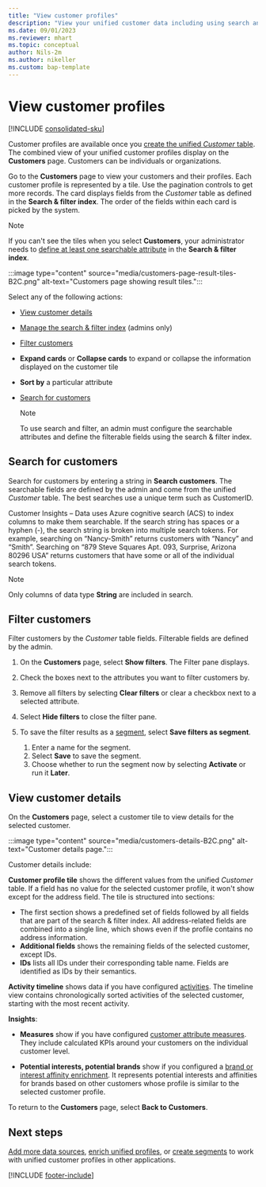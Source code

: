 ```yaml
---
title: "View customer profiles"
description: "View your unified customer data including using search and filter in Dynamics 365 Customer Insights"
ms.date: 09/01/2023
ms.reviewer: mhart
ms.topic: conceptual
author: Nils-2m
ms.author: nikeller
ms.custom: bap-template
---
```


# View customer profiles

[!INCLUDE [consolidated-sku](./includes/consolidated-sku.md)]

Customer profiles are available once you [create the unified *Customer* table](data-unification.md). The combined view of your unified customer profiles display on the **Customers** page. Customers can be individuals or organizations.

Go to the **Customers** page to view your customers and their profiles. Each customer profile is represented by a tile. Use the pagination controls to get more records. The card displays fields from the *Customer* table as defined in the **Search & filter index**. The order of the fields within each card is picked by the system.

> [!NOTE]
> If you can't see the tiles when you select **Customers**, your administrator needs to [define at least one searchable attribute](search-filter-index.md) in the **Search & filter index**.

:::image type="content" source="media/customers-page-result-tiles-B2C.png" alt-text="Customers page showing result tiles.":::

Select any of the following actions:
- [View customer details](#view-customer-details)
- [Manage the search & filter index](search-filter-index.md) (admins only)
- [Filter customers](#filter-customers)
- **Expand cards** or **Collapse cards** to expand or collapse the information displayed on the customer tile
- **Sort by** a particular attribute
- [Search for customers](#search-for-customers)

  > [!NOTE]
  > To use search and filter, an admin must configure the searchable attributes and define the filterable fields using the search & filter index.

## Search for customers

Search for customers by entering a string in **Search customers**. The searchable fields are defined by the admin and come from the unified *Customer* table. The best searches use a unique term such as CustomerID.

Customer Insights – Data uses Azure cognitive search (ACS) to index columns to make them searchable. If the search string has spaces or a hyphen (-), the search string is broken into multiple search tokens. For example, searching on “Nancy-Smith” returns customers with “Nancy” and “Smith”. Searching on “879 Steve Squares Apt. 093, Surprise, Arizona 80296 USA” returns customers that have some or all of the individual search tokens.

> [!NOTE]
> Only columns of data type **String** are included in search.

## Filter customers

Filter customers by the *Customer* table fields. Filterable fields are defined by the admin.

1. On the **Customers** page, select **Show filters**. The Filter pane displays.

1. Check the boxes next to the attributes you want to filter customers by.

1. Remove all filters by selecting **Clear filters** or clear a checkbox next to a selected attribute.

1. Select **Hide filters** to close the filter pane.

1. To save the filter results as a [segment](segments.md), select **Save filters as segment**.
   1. Enter a name for the segment.
   1. Select **Save** to save the segment.
   1. Choose whether to run the segment now by selecting **Activate** or run it **Later**.

## View customer details

On the **Customers** page, select a customer tile to view details for the selected customer.

:::image type="content" source="media/customers-details-B2C.png" alt-text="Customer details page.":::

Customer details include:

**Customer profile tile** shows the different values from the unified *Customer* table. If a field has no value for the selected customer profile, it won't show except for the address field. The tile is structured into sections:

- The first section shows a predefined set of fields followed by all fields that are part of the search & filter index. All address-related fields are combined into a single line, which shows even if the profile contains no address information.
- **Additional fields** shows the remaining fields of the selected customer, except IDs.
- **IDs** lists all IDs under their corresponding table name. Fields are identified as IDs by their semantics.

**Activity timeline** shows data if you have configured [activities](activities.md). The timeline view contains chronologically sorted activities of the selected customer, starting with the most recent activity.

**Insights**:

- **Measures** show if you have configured [customer attribute measures](measures.md). They include calculated KPIs around your customers on the individual customer level.

- **Potential interests, potential brands** show if you configured a [brand or interest affinity enrichment](enrichment-microsoft.md). It represents potential interests and affinities for brands based on other customers whose profile is similar to the selected customer profile.

To return to the **Customers** page, select **Back to Customers**.

## Next steps

[Add more data sources](data-sources.md), [enrich unified profiles](enrichment-hub.md), or [create segments](segments.md) to work with unified customer profiles in other applications.

[!INCLUDE [footer-include](includes/footer-banner.md)]
